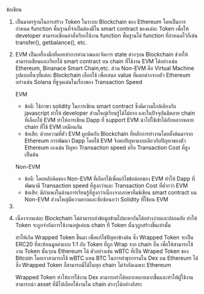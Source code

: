 ข้อเขียน

1. เป็นมาตรฐานในการสร้าง Token ในระบบ Blockchain ของ Ethereum โดยเป็นการกำหนด function พื้นฐานที่จำเป็นต้องมีใน smart contract ของแต่ละ Token เพื่อให้ developer สามารถเขียนคำสั่งเรียกใช้งาน function พื้นฐานได้ function ที่กำหนดไว้ก็เช่น transfer(), getbalance(), etc.

2. EVM เป็นเครื่องมือที่คอยทำการคำนวณและจัดการ state ต่างๆบน Blockchain ช่วยให้สามารถเขียนและเรียกใช้ smart contract บน chain ที่ใช้งาน EVM ได้อย่างเช่น Ethereum, Binanace Smart Chain,etc. ส่วน Non-EVM คือ Virtual Machine รูปแบบอื่นๆที่แต่ละ Blockchain เลือกใช้ เพื่อเสนอ value ที่แตกต่างจากตัว Ethereum อย่างเช่น Solana ที่ชูจุดเด่นในเรื่องของ Transaction Speed 
    
    EVM 
    - ข้อดี: ใช้ภาษา solidity ในการเขียน smart contract ซึ่งมีความใกล้เคียงกับ javascript ทำให้ developer ส่วนใหญ่เรียนรู้ได้ไม่ยาก และในปัจจุบันมีหลาย chain ที่เลือกใช้ EVM ทำให้การเขียน Dapp ที่ support EVM นำไปใช้เข้าได้กับหลากหลาย chain ที่ใช้ EVM เหมือนกัน
    - ข้อเสีย: ด้วยความที่ตัว EVM ผูกติดกับ Blockchain ที่หลักการทำงานโดยตั้งต้นมาจาก Ethereum การพัฒนา Dapp โดยใช้ EVM จึงพบปัญหาแบบเดียวกับปัญหาของตัว Ethereum เองเช่น ปัญหา Transaction speed หรือ Transaction Cost ที่สูงเป็นต้น
    
    Non-EVM 
    - ข้อดี: โดยหลักคิดของ Non-EVM ที่เลือกใช้เพื่อแก้ไขข้อด้อยของ EVM ทำให้ Dapp ที่พัฒนามี Transaction speed ที่สูงกว่าและ Transaction Cost ที่ต่ำกว่า EVM
    - ข้อเสีย: มีกำแพงในด้านการเรียนรู้ที่สูงกว่าเนื่องจากภาษาที่มช้เขียน smart contract บน Non-EVM ส่วนใหญ่มีความยากและซับซ้อนกว่า Solidity ที่ใช้บน EVM


3.

4. เนื่องจากแต่ละ Blockchain ไม่สามารถส่งข้อมูลข้ามไปมาหากันได้อย่างง่ายและปลอดภัย ทำให้ Token จะถูกจำกัดการใช้งานอยู่แค่บน chain ที่ Token นั้นๆถูกสร้างขึ้นเท่านั้น 

	ทำให้เกิด Wrapped Token ขึ้นมา เพื่อแก้ไขปัญหาข้างต้น ซึ่ง Wrapped Token จะเป็น ERC20 ที่สะท้อนมูลค่าแบบ 1:1 กับ Token ที่ถูก Wrap จาก chain อื่น เพื่อให้สามารถใช้งาน Token นั้นๆบน Ethereum ได้ ตัวอย่างเช่น wBTC ที่เป็น Wraped Token ของ Bitcoin โดยเราสามารถใช้ wBTC แทน BTC ในการทำธุรกรรมใน Dex บน Ethereum ได้ ซึ่ง Wrapped Token ก็สามารถมีได้ในทุก chain ไม่จำกัดเฉพาะ Ethereum

	Wrapped Token ทำให้การใช้งาน Dex สามารถทำได้หลากหลายมากขึ้นและทำให้ผู้ใช้งานสามารถนำ asset ที่มีไปเลือกใช้งานใน chain ต่างๆได้อย่างอิสระ
 
